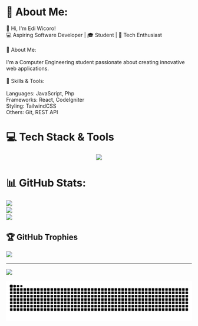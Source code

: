 # 💫 About Me:
👋 Hi, I'm Edi Wicoro!<br>💻 Aspiring Software Developer | 🎓 Student | 🌱 Tech Enthusiast<br><br>🔭 About Me:<br><br>    I'm a Computer Engineering student passionate about creating innovative web applications.<br>   <br>🌟 Skills & Tools:<br><br>    Languages: JavaScript, Php<br>    Frameworks: React, CodeIgniter<br>    Styling: TailwindCSS<br>    Others: Git, REST API


# 💻 Tech Stack & Tools
<p align="center">
    <img src="https://skillicons.dev/icons?i=html,css,js,react,tailwind,php,laravel,codeigniter,python,git,vscode,figma" />
</p>

# 📊 GitHub Stats:
![](https://github-readme-stats.vercel.app/api?username=Ediw7&theme=radical&hide_border=true&include_all_commits=true&count_private=false)<br/>
![](https://github-readme-streak-stats.herokuapp.com/?user=Ediw7&theme=radical&hide_border=true)<br/>
![](https://github-readme-stats.vercel.app/api/top-langs/?username=Ediw7&theme=radical&hide_border=true&include_all_commits=true&count_private=false&layout=compact)

## 🏆 GitHub Trophies
![](https://github-profile-trophy.vercel.app/?username=Ediw7&theme=radical&no-frame=false&no-bg=true&margin-w=4)

---
[![](https://visitcount.itsvg.in/api?id=Ediw7&icon=0&color=0)](https://visitcount.itsvg.in)

![github-snake-animation](https://raw.githubusercontent.com/Ediw7/Ediw7/output/snake.svg)

<!-- Proudly created with GPRM ( https://gprm.itsvg.in ) -->
